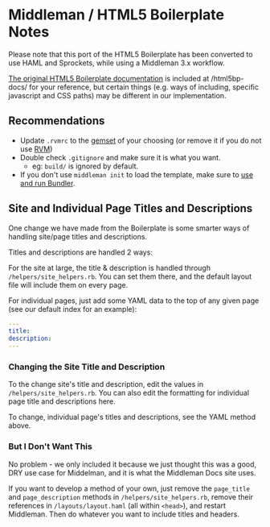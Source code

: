 # Middleman / HTML5 Boilerplate Notes

Please note that this port of the HTML5 Boilerplate has been converted to use HAML and Sprockets, while using a Middleman 3.x workflow.

[The original HTML5 Boilerplate documentation](https://github.com/dannyprose/Middleman-HTML5BP-HAML/tree/master/html5bp-docs) is included at /html5bp-docs/ for your reference, but certain things (e.g. ways of including, specific javascript and CSS paths) may be different in our implementation.

## Recommendations

* Update `.rvmrc` to the [gemset](https://rvm.io/gemsets/basics/) of your choosing (or remove it if you do not use [RVM](https://rvm.io/))
* Double check `.gitignore` and make sure it is what you want.
  * eg: `build/` is ignored by default.
* If you don't use `middleman init` to load the template, make sure to [use and run Bundler](http://gembundler.com/).

## Site and Individual Page Titles and Descriptions

One change we have made from the Boilerplate is some smarter ways of handling site/page titles and descriptions.

Titles and descriptions are handled 2 ways:

For the site at large, the title & description is handled through `/helpers/site_helpers.rb`. You can set them there, and the default layout file will include them on every page.

For individual pages, just add some YAML data to the top of any given page (see our default index for an example):

```yaml
---
title:
description:
---
```

### Changing the Site Title and Description

To the change site's title and description, edit the values in `/helpers/site_helpers.rb`. You can also edit the formatting for individual page title and descriptions here.

To change, individual page's titles and descriptions, see the YAML method above.

### But I Don't Want This

No problem - we only included it because we just thought this was a good, DRY use case for Middelman, and it is what the Middleman Docs site uses. 

If you want to develop a method of your own, just remove the `page_title` and `page_description` methods in `/helpers/site_helpers.rb`, remove their references in `/layouts/layout.haml` (all within `<head>`), and restart Middleman. Then do whatever you want to include titles and headers.
